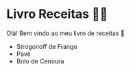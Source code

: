 # Livro Receitas :man_cook:

Olá! Bem vindo ao meu livro de receitas :wave:

- Strogonoff de Frango
- Pavê
- Bolo de Cenoura

